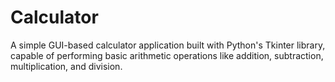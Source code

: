 # Calculator
A simple GUI-based calculator application built with Python's Tkinter library, capable of performing basic arithmetic operations like addition, subtraction, multiplication, and division.
